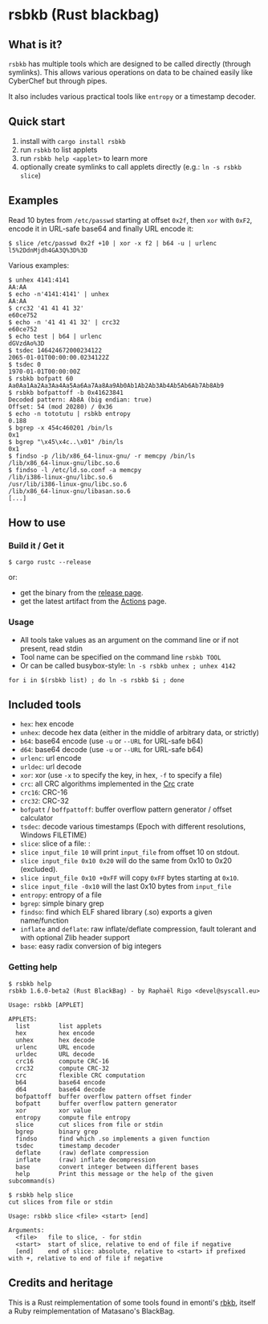# rsbkb (Rust blackbag)

## What is it?

`rsbkb` has multiple tools which are designed to be called directly (through
symlinks). This allows various operations on data to be chained easily like
CyberChef but through pipes.

It also includes various practical tools like `entropy` or a timestamp decoder.


## Quick start

1. install with `cargo install rsbkb`
2. run `rsbkb` to list applets
3. run `rsbkb help <applet>` to learn more
4. optionally create symlinks to call applets directly (e.g.: `ln -s rsbkb slice`)

## Examples

Read 10 bytes from `/etc/passwd` starting at offset `0x2f`, then `xor` with
`0xF2`, encode it in URL-safe base64 and finally URL encode it:

```
$ slice /etc/passwd 0x2f +10 | xor -x f2 | b64 -u | urlenc
l5%2DdnMjdh4GA3Q%3D%3D
```

Various examples:

```
$ unhex 4141:4141
AA:AA
$ echo -n'4141:4141' | unhex
AA:AA
$ crc32 '41 41 41 32'
e60ce752
$ echo -n '41 41 41 32' | crc32
e60ce752
$ echo test | b64 | urlenc
dGVzdAo%3D
$ tsdec 146424672000234122
2065-01-01T00:00:00.0234122Z
$ tsdec 0
1970-01-01T00:00:00Z
$ rsbkb bofpatt 60
Aa0Aa1Aa2Aa3Aa4Aa5Aa6Aa7Aa8Aa9Ab0Ab1Ab2Ab3Ab4Ab5Ab6Ab7Ab8Ab9
$ rsbkb bofpattoff -b 0x41623841
Decoded pattern: Ab8A (big endian: true)
Offset: 54 (mod 20280) / 0x36
$ echo -n tototutu | rsbkb entropy
0.188
$ bgrep -x 454c460201 /bin/ls
0x1
$ bgrep "\x45\x4c..\x01" /bin/ls
0x1
$ findso -p /lib/x86_64-linux-gnu/ -r memcpy /bin/ls
/lib/x86_64-linux-gnu/libc.so.6
$ findso -l /etc/ld.so.conf -a memcpy
/lib/i386-linux-gnu/libc.so.6
/usr/lib/i386-linux-gnu/libc.so.6
/lib/x86_64-linux-gnu/libasan.so.6
[...]
```

## How to use

### Build it / Get it

```
$ cargo rustc --release
```

or:

* get the binary from the [release page](https://github.com/trou/rsbkb/releases).
* get the latest artifact from the [Actions](https://github.com/trou/rsbkb/actions) page.

### Usage


* All tools take values as an argument on the command line or if not present, read stdin
* Tool name can be specified on the command line `rsbkb TOOL`
* Or can be called busybox-style: `ln -s rsbkb unhex ; unhex 4142`

```
for i in $(rsbkb list) ; do ln -s rsbkb $i ; done
```

## Included tools

* `hex`: hex encode
* `unhex`: decode hex data (either in the middle of arbitrary data, or strictly)
* `b64`: base64 encode (use `-u` or `--URL` for URL-safe b64)
* `d64`: base64 decode (use `-u` or `--URL` for URL-safe b64)
* `urlenc`: url encode
* `urldec`: url decode
* `xor`: xor (use `-x` to specify the key, in hex, `-f` to specify a file)
* `crc`: all CRC algorithms implemented in the [Crc](https://docs.rs/crc/2.1.0/crc/) crate
* `crc16`: CRC-16
* `crc32`: CRC-32
* `bofpatt` / `boffpattoff`: buffer overflow pattern generator / offset calculator
* `tsdec`: decode various timestamps (Epoch with different resolutions, Windows FILETIME)
* `slice`: slice of a file: :
 * `slice input_file 10` will print `input_file` from offset 10 on stdout.
 * `slice input_file 0x10 0x20` will do the same from 0x10 to 0x20 (excluded).
 * `slice input_file 0x10 +0xFF` will copy `0xFF` bytes starting at `0x10`.
 * `slice input_file -0x10` will the last 0x10 bytes from `input_file`
* `entropy`: entropy of a file
* `bgrep`: simple binary grep
* `findso`: find which ELF shared library (.so) exports a given name/function
* `inflate` and `deflate`: raw inflate/deflate compression, fault tolerant and with optional Zlib header support
* `base`: easy radix conversion of big integers

### Getting help

```console
$ rsbkb help
rsbkb 1.6.0-beta2 (Rust BlackBag) - by Raphaël Rigo <devel@syscall.eu>

Usage: rsbkb [APPLET]

APPLETS:
  list        list applets
  hex         hex encode
  unhex       hex decode
  urlenc      URL encode
  urldec      URL decode
  crc16       compute CRC-16
  crc32       compute CRC-32
  crc         flexible CRC computation
  b64         base64 encode
  d64         base64 decode
  bofpattoff  buffer overflow pattern offset finder
  bofpatt     buffer overflow pattern generator
  xor         xor value
  entropy     compute file entropy
  slice       cut slices from file or stdin
  bgrep       binary grep
  findso      find which .so implements a given function
  tsdec       timestamp decoder
  deflate     (raw) deflate compression
  inflate     (raw) inflate decompression
  base        convert integer between different bases
  help        Print this message or the help of the given subcommand(s)

$ rsbkb help slice
cut slices from file or stdin

Usage: rsbkb slice <file> <start> [end]

Arguments:
  <file>   file to slice, - for stdin
  <start>  start of slice, relative to end of file if negative
  [end]    end of slice: absolute, relative to <start> if prefixed with +, relative to end of file if negative
```

## Credits and heritage

This is a Rust reimplementation of some tools found in emonti's
[rbkb](https://github.com/emonti/rbkb), itself a Ruby reimplementation of
Matasano's BlackBag.
